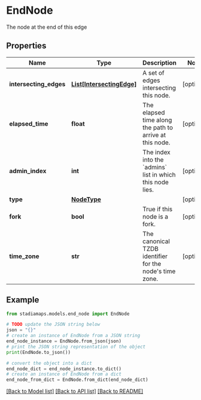 # EndNode

The node at the end of this edge

## Properties

Name | Type | Description | Notes
------------ | ------------- | ------------- | -------------
**intersecting_edges** | [**List[IntersectingEdge]**](IntersectingEdge.md) | A set of edges intersecting this node. | [optional] 
**elapsed_time** | **float** | The elapsed time along the path to arrive at this node. | [optional] 
**admin_index** | **int** | The index into the &#x60;admins&#x60; list in which this node lies. | [optional] 
**type** | [**NodeType**](NodeType.md) |  | [optional] 
**fork** | **bool** | True if this node is a fork. | [optional] 
**time_zone** | **str** | The canonical TZDB identifier for the node&#39;s time zone. | [optional] 

## Example

```python
from stadiamaps.models.end_node import EndNode

# TODO update the JSON string below
json = "{}"
# create an instance of EndNode from a JSON string
end_node_instance = EndNode.from_json(json)
# print the JSON string representation of the object
print(EndNode.to_json())

# convert the object into a dict
end_node_dict = end_node_instance.to_dict()
# create an instance of EndNode from a dict
end_node_from_dict = EndNode.from_dict(end_node_dict)
```
[[Back to Model list]](../README.md#documentation-for-models) [[Back to API list]](../README.md#documentation-for-api-endpoints) [[Back to README]](../README.md)


